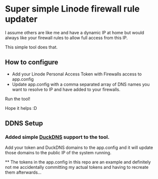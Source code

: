 ﻿
# Super simple Linode firewall rule updater
I assume others are like me and have a dynamic IP at home but would always like your firewall rules to allow full access from this IP.

This simple tool does that. 

## How to configure
- Add your Linode Personal Access Token with Firewalls access to app.config
- Update app.config with a comma separated array of DNS names you want to resolve to IP and have added to your firewalls. 

Run the tool!

Hope it helps :D


## DDNS Setup
### Added simple [DuckDNS](https://www.duckdns.org/) support to the tool.
Add your token and DuckDNS domains to the app.config and it will update those domains to the public IP of the system running.

** The tokens in the app.config in this repo are an example and definitely not me accidentally committing my actual tokens and having to recreate them afterwards... 